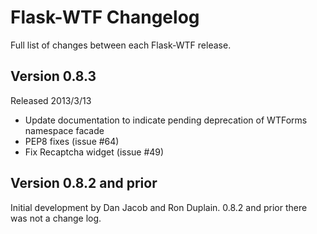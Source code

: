 Flask-WTF Changelog
===================

Full list of changes between each Flask-WTF release.

Version 0.8.3
-------------

Released 2013/3/13

- Update documentation to indicate pending deprecation of WTForms namespace
  facade
- PEP8 fixes (issue #64)
- Fix Recaptcha widget (issue #49)

Version 0.8.2 and prior
---------------------

Initial development by Dan Jacob and Ron Duplain. 0.8.2 and prior there was not
a change log.

